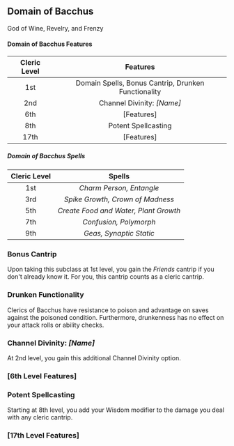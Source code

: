 ## Domain of Bacchus

God of Wine, Revelry, and Frenzy

#### Domain of Bacchus Features

| Cleric Level |                      Features                       |
| :----------: | :-------------------------------------------------: |
|     1st      | Domain Spells, Bonus Cantrip, Drunken Functionality |
|     2nd      |             Channel Divinity: _[Name]_              |
|     6th      |                     [Features]                      |
|     8th      |                 Potent Spellcasting                 |
|     17th     |                     [Features]                      |

##### Domain of Bacchus Spells

| Cleric Level |                Spells                 |
| :----------: | :-----------------------------------: |
|     1st      |       _Charm Person, Entangle_        |
|     3rd      |   _Spike Growth, Crown of Madness_    |
|     5th      | _Create Food and Water, Plant Growth_ |
|     7th      |        _Confusion, Polymorph_         |
|     9th      |        _Geas, Synaptic Static_        |

### Bonus Cantrip

Upon taking this subclass at 1st level, you gain the _Friends_ cantrip if you don't already know it. For you, this cantrip counts as a cleric cantrip.

### Drunken Functionality

Clerics of Bacchus have resistance to poison and advantage on saves against the poisoned condition. Furthermore, drunkenness has no effect on your attack rolls or ability checks.

### Channel Divinity: _[Name]_

At 2nd level, you gain this additional Channel Divinity option.

### [6th Level Features]

### Potent Spellcasting

Starting at 8th level, you add your Wisdom modifier to the damage you deal with any cleric cantrip.

### [17th Level Features]
